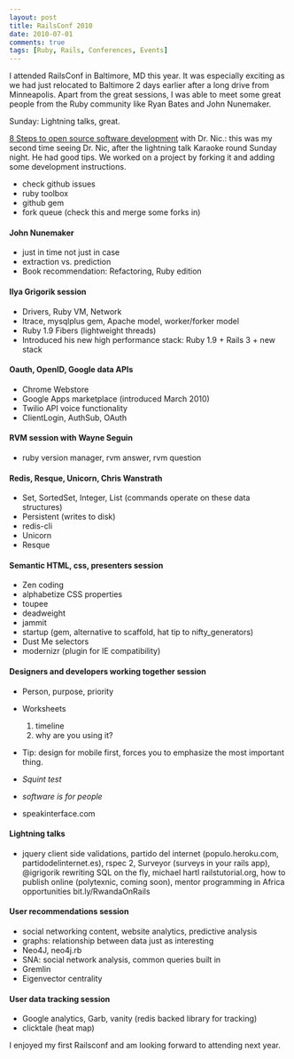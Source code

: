 ```yaml
---
layout: post
title: RailsConf 2010
date: 2010-07-01
comments: true
tags: [Ruby, Rails, Conferences, Events]
---
```


I attended RailsConf in Baltimore, MD this year. It was especially exciting as we had just relocated to Baltimore 2 days earlier after a long drive from Minneapolis. Apart from the great sessions, I was able to meet some great people from the Ruby community like Ryan Bates and John Nunemaker.

Sunday: Lightning talks, great.

[8 Steps to open source software development](http://oss-8steps.heroku.com) with Dr. Nic.: this was my second time seeing Dr. Nic, after the lightning talk Karaoke round Sunday night. He had good tips. We worked on a project by forking it and adding some development instructions.

 * check github issues
 * ruby toolbox
 * github gem
 * fork queue (check this and merge some forks in)

#### John Nunemaker

 * just in time not just in case
 * extraction vs. prediction
 * Book recommendation: Refactoring, Ruby edition

#### Ilya Grigorik session

 * Drivers, Ruby VM, Network
 * ltrace, mysqlplus gem, Apache model, worker/forker model
 * Ruby 1.9 Fibers (lightweight threads)
 * Introduced his new high performance stack: Ruby 1.9 + Rails 3 + new stack

#### Oauth, OpenID, Google data APIs

 * Chrome Webstore
 * Google Apps marketplace (introduced March 2010)
 * Twilio API voice functionality
 * ClientLogin, AuthSub, OAuth

#### RVM session with Wayne Seguin

 * ruby version manager, rvm answer, rvm question

#### Redis, Resque, Unicorn, Chris Wanstrath

 * Set, SortedSet, Integer, List (commands operate on these data structures)
 * Persistent (writes to disk)
 * redis-cli
 * Unicorn
 * Resque

#### Semantic HTML, css, presenters session

 * Zen coding
 * alphabetize CSS properties
 * toupee
 * deadweight
 * jammit
 * startup (gem, alternative to scaffold, hat tip to nifty_generators)
 * Dust Me selectors
 * modernizr (plugin for IE compatibility)

#### Designers and developers working together session

 * Person, purpose, priority
 * Worksheets
    1. timeline
    2. why are you using it?
 
 * Tip: design for mobile first, forces you to emphasize the most important thing.
 * *Squint test*
 * *software is for people*
 * speakinterface.com

#### Lightning talks

 * jquery client side validations, partido del internet (populo.heroku.com, partidodelinternet.es), rspec 2, Surveyor (surveys in your rails app), @igrigorik rewriting SQL on the fly, michael hartl railstutorial.org, how to publish online (polytexnic, coming soon), mentor programming in Africa opportunities bit.ly/RwandaOnRails

#### User recommendations session

 * social networking content, website analytics, predictive analysis
 * graphs: relationship between data just as interesting
 * Neo4J, neo4j.rb
 * SNA: social network analysis, common queries built in
 * Gremlin
 * Eigenvector centrality

#### User data tracking session

 * Google analytics, Garb, vanity (redis backed library for tracking)
 * clicktale (heat map)
 
 
I enjoyed my first Railsconf and am looking forward to attending next year.
